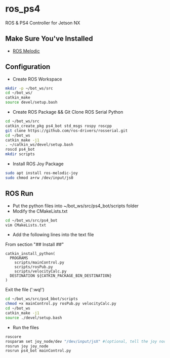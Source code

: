 # ros_ps4
ROS & PS4 Controller for Jetson NX

## Make Sure You've Installed
* [ROS Melodic](http://wiki.ros.org/melodic/Installation)

## Configuration
* Create ROS Workspace
```bash
mkdir -p ~/bot_ws/src
cd ~/bot_ws/
catkin_make
source devel/setup.bash
```

* Create ROS Package && Git Clone ROS Serial Python
```bash
cd ~/bot_ws/src
catkin_create_pkg ps4_bot std_msgs rospy roscpp
git clone https://github.com/ros-drivers/rosserial.git
cd ~/bot_ws
catkin_make -j1
. ~/catkin_ws/devel/setup.bash
roscd ps4_bot 
mkdir scripts
```

* Install ROS Joy Package
```bash
sudo apt install ros-melodic-joy
sudo chmod a+rw /dev/input/js0
```

## ROS Run
* Put the python files into ~/bot_ws/src/ps4_bot/scripts folder
* Modify the CMakeLists.txt
```bash
cd ~/bot_ws/src/ps4_bot
vim CMakeLists.txt
```
* Add the following lines into the text file

From section "## Install ##"
```
catkin_install_python(
  PROGRAMS 
    scripts/mainControl.py
    scripts/rosPub.py
    scripts/velocityCalc.py
  DESTINATION ${CATKIN_PACKAGE_BIN_DESTINATION}
)
```
Exit the file (':wq!')
```bash
cd ~/bot_ws/src/ps4_bbot/scripts
chmod +x mainControl.py rosPub.py velocityCalc.py
cd ~/bot_ws
catkin_make -j1
source ./devel/setup.bash
```
* Run the files
```bash
roscore
rosparam set joy_node/dev "/dev/input/jsX" #(optional, tell the joy node which joystick device to use- the default is js0. )
rosrun joy joy_node
rosrun ps4_bot mainControl.py
```
